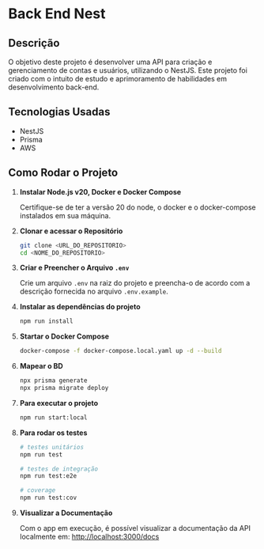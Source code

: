# Back End Nest

## Descrição

O objetivo deste projeto é desenvolver uma API para criação e gerenciamento de contas e usuários, utilizando o NestJS. Este projeto foi criado com o intuito de estudo e aprimoramento de habilidades em desenvolvimento back-end.

## Tecnologias Usadas

- NestJS
- Prisma
- AWS

## Como Rodar o Projeto

1. **Instalar Node.js v20, Docker e Docker Compose**

   Certifique-se de ter a versão 20 do node, o docker e o docker-compose instalados em sua máquina.

2. **Clonar e acessar o Repositório**

   ```bash
   git clone <URL_DO_REPOSITORIO>
   cd <NOME_DO_REPOSITORIO>
   ```

3. **Criar e Preencher o Arquivo `.env`**

   Crie um arquivo `.env` na raiz do projeto e preencha-o de acordo com a descrição fornecida no arquivo `.env.example`.

4. **Instalar as dependências do projeto**

   ```bash
   npm run install
   ```

5. **Startar o Docker Compose**

   ```bash
   docker-compose -f docker-compose.local.yaml up -d --build
   ```

6. **Mapear o BD**

    ```bash
    npx prisma generate
    npx prisma migrate deploy
    ```

7. **Para executar o projeto**

    ```bash
    npm run start:local
    ```

8. **Para rodar os testes**

   ```bash
   # testes unitários
   npm run test

   # testes de integração
   npm run test:e2e

   # coverage
   npm run test:cov
   ```

9. **Visualizar a Documentação**

   Com o app em execução, é possível visualizar a documentação da API localmente em: [http://localhost:3000/docs](http://localhost:3000/docs)

